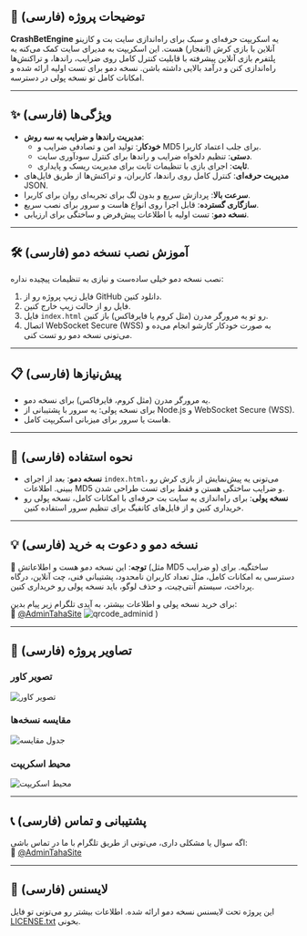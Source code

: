 ## 📜 توضیحات پروژه (فارسی)

**CrashBetEngine** یه اسکریپت حرفه‌ای و سبک برای راه‌اندازی سایت بت و کازینو آنلاین با بازی کرش (انفجار) هست. این اسکریپت به مدیرای سایت کمک می‌کنه یه پلتفرم بازی آنلاین پیشرفته با قابلیت کنترل کامل روی ضرایب، راند‌ها، و تراکنش‌ها راه‌اندازی کنن و درآمد بالایی داشته باشن. نسخه دمو برای تست اولیه ارائه شده و امکانات کامل تو نسخه پولی در دسترسه.

---

## ✨ ویژگی‌ها (فارسی)

- **مدیریت راند‌ها و ضرایب به سه روش**:
  - **خودکار**: تولید امن و تصادفی ضرایب و MD5 برای جلب اعتماد کاربرا.
  - **دستی**: تنظیم دلخواه ضرایب و راند‌ها برای کنترل سودآوری سایت.
  - **ثابت**: اجرای بازی با تنظیمات ثابت برای مدیریت ریسک و پایداری.
- **مدیریت حرفه‌ای**: کنترل کامل روی راند‌ها، کاربران، و تراکنش‌ها از طریق فایل‌های JSON.
- **سرعت بالا**: پردازش سریع و بدون لگ برای تجربه‌ای روان برای کاربرا.
- **سازگاری گسترده**: قابل اجرا روی انواع هاست و سرور برای نصب سریع.
- **نسخه دمو**: تست اولیه با اطلاعات پیش‌فرض و ساختگی برای ارزیابی.

---

## 🛠️ آموزش نصب نسخه دمو (فارسی)

نصب نسخه دمو خیلی ساده‌ست و نیازی به تنظیمات پیچیده نداره:

1. فایل زیپ پروژه رو از GitHub دانلود کنین.
2. فایل رو از حالت زیپ خارج کنین.
3. فایل `index.html` رو تو یه مرورگر مدرن (مثل کروم یا فایرفاکس) باز کنین.
4. اتصال WebSocket Secure (WSS) به صورت خودکار کارشو انجام می‌ده و می‌تونی نسخه دمو رو تست کنی.

---

## 📋 پیش‌نیازها (فارسی)

- یه مرورگر مدرن (مثل کروم، فایرفاکس) برای نسخه دمو.
- برای نسخه پولی: یه سرور با پشتیبانی از Node.js و WebSocket Secure (WSS).
- هاست یا سرور برای میزبانی اسکریپت کامل.

---

## 🚀 نحوه استفاده (فارسی)

- **نسخه دمو**: بعد از اجرای `index.html`، می‌تونی یه پیش‌نمایش از بازی کرش رو ببینی. اطلاعات MD5 و ضرایب ساختگی هستن و فقط برای تست طراحی شدن.
- **نسخه پولی**: برای راه‌اندازی یه سایت بت حرفه‌ای با امکانات کامل، نسخه پولی رو خریداری کنین و از فایل‌های کانفیگ برای تنظیم سرور استفاده کنین.

---

## 💡 نسخه دمو و دعوت به خرید (فارسی)

📢 **توجه**: این نسخه دمو هست و اطلاعاتش (مثل MD5 و ضرایب) ساختگیه. برای دسترسی به امکانات کامل، مثل تعداد کاربران نامحدود، پشتیبانی فنی، چت آنلاین، درگاه پرداخت، سیستم آنتی‌چیت، و حذف لوگو، باید نسخه پولی رو خریداری کنین.

برای خرید نسخه پولی و اطلاعات بیشتر، به آیدی تلگرام زیر پیام بدین:  
📩 [@AdminTahaSite](https://t.me/AdminTahaSite)
![qrcode_adminid](https://s6.uupload.ir/files/image_2025-03-12_01-27-52_3a5r.png)
)

---

## 📸 تصاویر پروژه (فارسی)

### تصویر کاور
![تصویر کاور](https://s6.uupload.ir/files/screencapture-127-0-0-1-5500-test-html-2025-03-12-00_44_21_zlte.png)

### مقایسه نسخه‌ها
![جدول مقایسه](https://s6.uupload.ir/files/screencapture-127-0-0-1-5500-test-html-2025-03-12-00_56_36_w6mt.png)

### محیط اسکریپت
![محیط اسکریپت](https://s6.uupload.ir/files/screencapture-localhost-classic-crash-2025-03-11-23_45_51_31yo.png)

---

## 📞 پشتیبانی و تماس (فارسی)

اگه سوال یا مشکلی داری، می‌تونی از طریق تلگرام با ما در تماس باشی:  
📩 [@AdminTahaSite](https://t.me/AdminTahaSite)

---

## 📜 لایسنس (فارسی)

این پروژه تحت لایسنس نسخه دمو ارائه شده. اطلاعات بیشتر رو می‌تونی تو فایل [LICENSE.txt](LICENSE.txt) بخونی.


